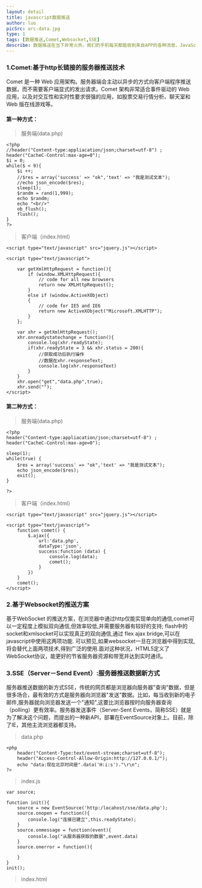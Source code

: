 ```yaml
---
layout: detail
title: javascript数据推送
author: luo
picSrc: arc-data.jpg
type: 1
tags: [数据推送,Comet,Websocket,SSE]
describe: 数据推送在当下非常火热，我们的手机每天都能收到来自APP的各种消息，JavaScript数据推送主要致力于webapp的在线推送服务，不用我们每次都像服务器去发送Ajax请求而主动从Server端推送数据到本地。
---
```


### 1.Comet:基于http长链接的服务器推送技术 ###

Comet 是一种 Web 应用架构。服务器端会主动以异步的方式向客户端程序推送数据，而不需要客户端显式的发出请求。Comet 架构非常适合事件驱动的 Web 应用，以及对交互性和实时性要求很强的应用，如股票交易行情分析、聊天室和 Web 版在线游戏等。

#### 第一种方式： ####

> 服务端(data.php)

	<?php
	//header("Content-type:appliacation/json;charset=utf-8") ;
	header("CacheC-Control:max-age=0");
	$i = 0;
	while($ < 9){
		$i ++;
		//$res = array('success' => "ok",'text' => "我是测试文本");
		//echo json_encode($res);
		sleep(1);
		$randm = rand(1,999);
		echo $randm;
		echo "<br/>"
		ob_flush();
		flush();
	}
	?>

> 客户端（index.html）

	<script type="text/javascript" src="jquery.js"></script>

	<script type="text/javascript">

		var getXmlHttpRequest = function(){
			if (window.XMLHttpRequest){
				// code for all new browsers
				return new XMLHttpRequest();
			}
			else if (window.ActiveXObject)
			{
				// code for IE5 and IE6
				return new ActiveXObject("Microsoft.XMLHTTP");
			}
		};

		var xhr = getXmlHttpRequest();
		xhr.onreadystatechange = function(){
			console.log(xhr.readyState);
			if(xhr.readyState = 3 && xhr.status = 200){
				//获取成功后执行操作
				//数据在xhr.responseText;
				console.log(xhr.responseText)
			}
		}
		xhr.open("get","data.php",true);
		xhr.send("");
	</script>

#### 第二种方式： ####

> 服务端(data.php)

	<?php
	header("Content-type:appliacation/json;charset=utf-8") ;
	header("CacheC-Control:max-age=0");

	sleep(1);
	while(true) {
		$res = array('success' => "ok",'text' => "我是测试文本");
		echo json_encode($res);	
		exit();
	}

	?>

> 客户端（index.html）

	<script type="text/javascript" src="jquery.js"></script>

	<script type="text/javascript">
		function comet() {
			$.ajax({
				url:'data.php',
				dataType:'json',
				success:function (data) {
					console.log(data);
					comet();
				}
			})
		}
		comet();
	</script>

### 2.基于Websocket的推送方案 ###

基于WebSocket 的推送方案，在浏览器中通过http仅能实现单向的通信,comet可以一定程度上模拟双向通信,但效率较低,并需要服务器有较好的支持; flash中的socket和xmlsocket可以实现真正的双向通信,通过 flex ajax bridge,可以在javascript中使用这两项功能. 可以预见,如果websocket一旦在浏览器中得到实现,将会替代上面两项技术,得到广泛的使用.面对这种状况，HTML5定义了WebSocket协议，能更好的节省服务器资源和带宽并达到实时通讯。

### 3.SSE（Server－Send Event）:服务器推送数据新方式 ###

服务器推送数据的新方式SSE，传统的网页都是浏览器向服务器"查询"数据，但是很多场合，最有效的方式是服务器向浏览器"发送"数据。比如，每当收到新的电子邮件,服务器就向浏览器发送一个"通知",这要比浏览器按时向服务器查询（polling）更有效率。服务器发送事件（Server-Sent Events，简称SSE）就是为了解决这个问题，而提出的一种新API，部署在EventSource对象上。目前，除了IE，其他主流浏览器都支持。

> data.php

	<php
		header("Content-Type:text/event-stream;charset=utf-8");
		header("Access-Control-Allow-Origin:http://127.0.0.1/");
		echo "data:现在北京时间是".data('H:i:s')."\r\n";
	?>

> index.js 

	var source;

	function init(){
		source = new EventSource('http:/locahost/sse/data.php');
		source.onopen = function(){
			console.log("连接已建立",this.readyState);
		}
		source.onmessage = function(event){
			console.log("从服务器获取的数据",event.data)
		}	
		source.onerror = function(){
			
		}
	}
	init();


> index.html
	<mate charset="utf-8"/>
	<script type="text/javascript" src="index.js"></script>
